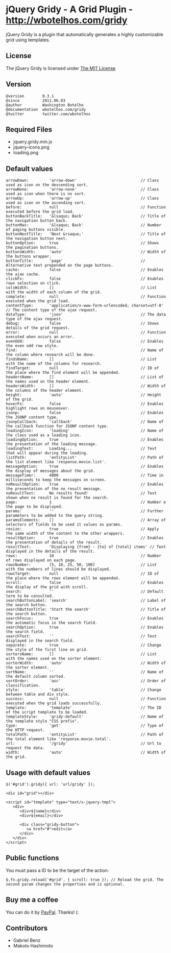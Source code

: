 # jQuery Gridy - A Grid Plugin - http://wbotelhos.com/gridy

jQuery Gridy is a plugin that automatically generates a highly customizable grid using templates.

## License

The jQuery Gridy is licensed under [The MIT License](http://www.opensource.org/licenses/mit-license.php)

## Version

	@version        0.3.1
	@since          2011.06.03
	@author         Washington Botelho
	@documentation  wbotelhos.com/gridy
	@twitter        twitter.com/wbotelhos

## Required Files

+ jquery.gridy.min.js
+ jquery-icons.png
+ loading.png

## Default values

	arrowDown:         'arrow-down'                            // Class used as icon on the descending sort.
	arrowNone:         'arrow-none'                            // Class used as icon when there is no sort.
	arrowUp:           'arrow-up'                              // Class used as icon on the ascending sort.
	before:            null                                    // Function executed before the grid load.
	buttonBackTitle:   '&lsaquo; Back'                         // Title of the navigation button back.
	buttonMax:         '&lsaquo; Back'                         // Number of paging buttons visible.
	buttonNextTitle:   'Next &rsaquo;'                         // Title of the navigation button next.
	buttonOption:      true                                    // Shows the pagination buttons.
	buttonsWidth:      'auto'                                  // Width of the buttons wrapper.
	buttonTitle:       'page'                                  // Alternative text prepended on the page buttons.
	cache:             false                                   // Enables the ajax cache.
	clickFx:           false                                   // Enables rows selection on click.
	colsWidth:         []                                      // List with the width of each column of the grid.
	complete:          null                                    // Function executed when the grid load.
	contentType:       'application/x-www-form-urlencoded; charset=utf-8' // The content type of the ajax request.
	dataType:          'json'                                  // The data type of the ajax request.
	debug:             false                                   // Shows details of the grid request.
	error:             null                                    // Function executed when occurs an error.
	evenOdd:           false                                   // Enables the even odd row style.
	find:              ''                                      // Name of the column where research will be done.
	findsName:         []                                      // List with the name of the columns for research.
	findTarget:        null                                    // ID of the place where the find element will be appended.
	headersName:       []                                      // List of the names used on the header element.
	headersWidth:      []                                      // Width of the columns of the header element.
	height:            'auto'                                  // Height of the grid.
	hoverFx:           false                                   // Enables highlight rows on mouseover.
	jsonp:             false                                   // Enables the JSONP content type.
	jsonpCallback:     'callback'                              // Name of the callback function for JSONP content type.
	loadingIcon:       'loading'                               // Name of the class used as a loading icon.
	loadingOption:     true                                    // Enables the presentation of the loading message.
	loadingText:       Loading...                              // Text that will appear during the loading.
	listPath:          'entityList'                            // Path of the list element like 'response.movie.list'.
	messageOption:     true                                    // Enables the display of messages about the grid.
	messageTimer:      4000                                    // Time in milliseconds to keep the messages on screen.
	noResultOption:    true                                    // Enables the presentation of the no result message.
	noResultText:      No results found!                       // Text shown when no result is found for the search.
	page:              1                                       // Number o the page to be displayed.
	params:            ''                                      // Further parameters to be added to the query string.
	paramsElements:    []                                      // Array of selectors of fields to be used it values as params.
	resize:            true                                    // Apply the same width of the content to the other wrappers.
	resultOption:      true                                    // Enables the presentation of details of the result.
	resultText:        'Displaying {from} - {to} of {total} items' // Text displayed in the details of the result.
	rows:              10                                      // Number of rows displayed on each page.
	rowsNumber:        [5, 10, 25, 50, 100] 	               // List with the numbers of lines should be displayed.
	rowsTarget:        null                                    // ID of the place where the rows element will be appended.
	scroll:            false                                   // Enables the display of the grid with scroll.
	search:            ''                                      // Default term to be consulted.
	searchButtonLabel: 'search'                                // Label of the search button.
	searchButtonTitle: 'Start the search'                      // Title of the search button.
	searchFocus:       true                                    // Enables the automatic focus in the search field.
	searchOption:      true                                    // Enables the search field. 
	searchText:        ''                                      // Text displayed in the search field.
	separate:          true                                    // Change the style of the first line on grid.
	sortersName:       []                                      // List with the names used on the sorter element.
	sorterWidth:       'auto'                                  // Width of the sorter element.
	sortName:          ''                                      // Name of the default column sorted.
	sortOrder:         'asc'                                   // Order of classification.
	style:             'table'                                 // Change between table and div style.
	success:           null                                    // Function executed when the grid loads successfully.
	template:          'template'                              // The ID of the script template to be loaded.
	templateStyle:     'gridy-default'                         // Name of the template style "CSS prefix".
	type:              'get'                                   // Type of the HTTP request.
	totalPath:         'entityList'                            // Path of the total element like 'response.movie.total'.
	url:               '/gridy'                                // Url to request the data.
	width:             'auto'                                  // Width of the grid.

## Usage with default values

	$('#grid').gridy({ url: 'url/gridy' });
	
	<div id="grid"></div>
	
	<script id="template" type="text/x-jquery-tmpl">
	   <div>
	      <div>${name}</div>
	      <div>${email}</div>
	
	      <div class="gridy-button">
	         <a href="#">edit</a>
	      </div>
	   </div>
	</script>

## Public functions

You must pass a ID to be the target of the action:
	
	$.fn.gridy.reload('#grid', { scroll: true }); // Reload the grid. The second param changes the properties and is optional.

## Buy me a coffee

You can do it by [PayPal](https://www.paypal.com/cgi-bin/webscr?cmd=_donations&business=X8HEP2878NDEG&item_name=jQuery%20Gridy). Thanks! (:

## Contributors

+ Gabriel Benz
+ Makoto Hashimoto